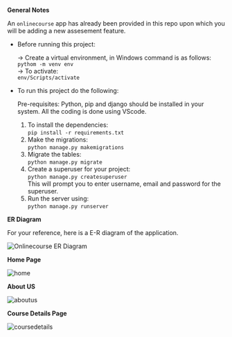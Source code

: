 
**General Notes**

An `onlinecourse` app has already been provided in this repo upon which you will be adding a new assesement feature.


- Before running this project: 

  -> Create a virtual environment, in Windows command is as follows: \
    `pythom -m venv env` \
   -> To activate: \
     `env/Scripts/activate`

- To run this project do the following:

    Pre-requisites: Python, pip and django should be installed in your system. All the coding is done using VScode.
    1. To install the dependencies: \
       `pip install -r requirements.txt` 
    2. Make the migrations:\
        `python manage.py makemigrations` 
    3. Migrate the tables: \
        `python manage.py migrate` 
    4. Create a superuser for your project: \
        `python manage.py createsuperuser`   
        This will prompt you to enter username, email and password for the superuser.  
    5. Run the server using: \
        `python manage.py runserver`



**ER Diagram**

For your reference, here is a E-R diagram of the application.

![Onlinecourse ER Diagram](https://github.com/ibm-developer-skills-network/final-cloud-app-with-database/blob/master/static/media/course_images/onlinecourse_app_er.png)



**Home Page**


![home](https://user-images.githubusercontent.com/93663329/206862514-d09b2abf-a1a9-4e24-9db6-c00e6e5ee16d.png)



**About US**


![aboutus](https://user-images.githubusercontent.com/93663329/206862531-cab0cc92-edab-4f03-a360-9e619f9f95f8.png)


**Course Details Page**


![coursedetails](https://user-images.githubusercontent.com/93663329/206862592-af7af30f-530a-472f-aea4-d66815a165ed.png)





